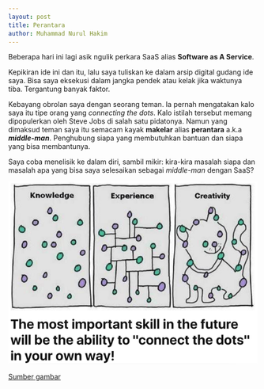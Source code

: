 ```yaml
---
layout: post
title: Perantara
author: Muhammad Nurul Hakim
---
```


Beberapa hari ini lagi asik ngulik perkara SaaS alias **Software as A Service**.

Kepikiran ide ini dan itu, lalu saya tuliskan ke dalam arsip digital gudang ide saya. Bisa saya eksekusi dalam jangka pendek atau kelak jika waktunya tiba. Tergantung banyak faktor.

Kebayang obrolan saya dengan seorang teman. Ia pernah mengatakan kalo saya itu tipe orang yang _connecting the dots_. Kalo istilah tersebut memang dipopulerkan oleh Steve Jobs di salah satu pidatonya. Namun yang dimaksud teman saya itu semacam kayak **makelar** alias **perantara** a.k.a **_middle-man_**. Penghubung siapa yang membutuhkan bantuan dan siapa yang bisa membantunya.

Saya coba menelisik ke dalam diri, sambil mikir: kira-kira masalah siapa dan masalah apa yang bisa saya selesaikan sebagai _middle-man_ dengan SaaS?

![Connectingthedots](https://github.com/kimsanada/blog/blob/utama/images/1%20bWlWqZZz_ytykXwVw6i5bQ.png)

[Sumber gambar](https://www.linkedin.com/pulse/most-important-skill-future-ability-connect-dots-your-fabio-moioli/?trackingId=5c2a%2BPSsRJCz3zF61AoVKA%3D%3D)

